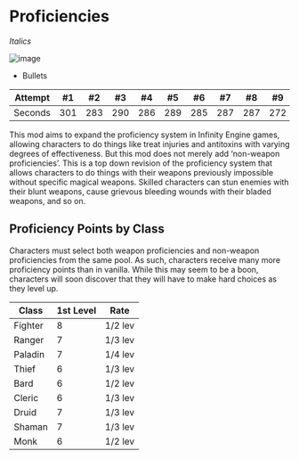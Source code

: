 # Proficiencies

*Italics*

![image](https://path.png)

* Bullets 

Attempt | #1 | #2 | #3 | #4 | #5 | #6 | #7 | #8 | #9 | #10 | #11
--- | --- | --- | --- |--- |--- |--- |--- |--- |--- |--- |---
Seconds | 301 | 283 | 290 | 286 | 289 | 285 | 287 | 287 | 272 | 276 | 269


This mod aims to expand the proficiency system in Infinity Engine games, allowing characters to do things like treat injuries and antitoxins with varying degrees of effectiveness.  But this mod does not merely add ‘non-weapon proficiencies’.  This is a top down revision of the proficiency system that allows characters to do things with their weapons previously impossible without specific magical weapons.  Skilled characters can stun enemies with their blunt weapons, cause grievous bleeding wounds with their bladed weapons, and so on. 

## **Proficiency Points by Class**
Characters must select both weapon proficiencies and non-weapon proficiencies from the same pool.  As such, characters receive many more proficiency points than in vanilla.  While this may seem to be a boon, characters will soon discover that they will have to make hard choices as they level up.

Class | 1st Level | Rate 
--- | --- | --- | 
Fighter | 8 | 1/2 lev
Ranger | 7 | 1/3 lev 
Paladin | 7 | 1/4 lev 
Thief | 6 | 1/3 lev 
Bard | 6 | 1/2 lev 
Cleric | 6 | 1/3 lev 
Druid | 7 | 1/3 lev 
Shaman | 7 | 1/3 lev 
Monk | 6 | 1/2 lev 
